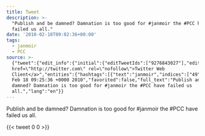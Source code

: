 ```yaml
---
title: Tweet
description: >-
  "Publish and be damned? Damnation is too good for #janmoir the #PCC have
  failed us all."
date: '2010-02-18T09:02:36+00:00'
tags:
  - janmoir
  - PCC
source: >-
  {"tweet":{"edit_info":{"initial":{"editTweetIds":["9276843027"],"editableUntil":"2010-02-18T10:25:36.000Z","editsRemaining":"5","isEditEligible":true}},"retweeted":false,"source":"<a
  href=\"http://twitter.com\" rel=\"nofollow\">Twitter Web
  Client</a>","entities":{"hashtags":[{"text":"janmoir","indices":["49","57"]},{"text":"PCC","indices":["62","66"]}],"symbols":[],"user_mentions":[],"urls":[]},"display_text_range":["0","86"],"favorite_count":"0","id_str":"9276843027","truncated":false,"retweet_count":"0","id":"9276843027","created_at":"Thu
  Feb 18 09:25:36 +0000 2010","favorited":false,"full_text":"Publish and be
  damned? Damnation is too good for #janmoir the #PCC have failed us
  all.","lang":"en"}}
---
```

Publish and be damned? Damnation is too good for #janmoir the #PCC have failed us all.
    
{{< tweet 0 0 >}}
    
